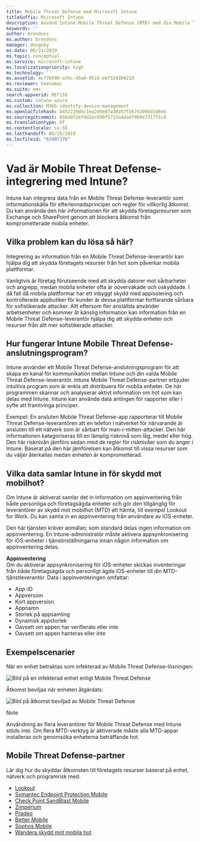 ```yaml
---
title: Mobile Threat Defense med Microsoft Intune
titleSuffix: Microsoft Intune
description: Använd Intune Mobile Threat Defense (MTD) med din Mobile Threat Defense-partner för att skydda åtkomsten till företagsresurser baserat på enhetsrisken.
keywords: ''
author: brenduns
ms.author: brenduns
manager: dougeby
ms.date: 06/21/2019
ms.topic: conceptual
ms.service: microsoft-intune
ms.localizationpriority: high
ms.technology: ''
ms.assetid: ac77b590-a7ec-45a0-9516-ebf5243b6210
ms.reviewer: heenamac
ms.suite: ems
search.appverid: MET150
ms.custom: intune-azure
ms.collection: M365-identity-device-management
ms.openlocfilehash: 0452229d6c1ea2d9e87a302675167d200bd348eb
ms.sourcegitcommit: 6bba9f2ef4d1ec699f5713a4da4f960e7317f1cd
ms.translationtype: HT
ms.contentlocale: sv-SE
ms.lasthandoff: 06/26/2019
ms.locfileid: "67407176"
---
```

# <a name="what-is-mobile-threat-defense-integration-with-intune"></a>Vad är Mobile Threat Defense-integrering med Intune?
Intune kan integrera data från en Mobile Threat Defense-leverantör som informationskälla för efterlevnadsprinciper och regler för villkorlig åtkomst. Du kan använda den här informationen för att skydda företagsresurser som Exchange och SharePoint genom att blockera åtkomst från komprometterade mobila enheter.  

## <a name="what-problem-does-this-solve"></a>Vilka problem kan du lösa så här?
Integrering av information från en Mobile Threat Defense-leverantör kan hjälpa dig att skydda företagets resurser från hot som påverkar mobila plattformar.  

Vanligtvis är företag förutseende med att skydda datorer mot sårbarheter och angrepp, medan mobila enheter ofta är oövervakade och oskyddade. I då fall då mobila plattformar har ett inbyggt skydd med appisolering och kontrollerade appbutiker för kunder är dessa plattformar fortfarande sårbara för sofistikerade attacker. Allt eftersom fler anställda använder arbetsenheter och kommer åt känslig information kan information från en Mobile Threat Defense-leverantör hjälpa dig att skydda enheter och resurser från allt mer sofistikerade attacker.  

## <a name="how-do-the-intune-mobile-threat-defense-connectors-work"></a>Hur fungerar Intune Mobile Threat Defense-anslutningsprogram?

Intune använder ett Mobile Threat Defense-anslutningsprogram för att skapa en kanal för kommunikation mellan Intune och din valda Mobile Threat Defense-leverantör. Intune Mobile Threat Defense-partner erbjuder intuitiva program som är enkla att distribuera för mobila enheter. De här programmen skannar och analyserar aktivt information om hot som kan delas med Intune. Intune kan använda data antingen för rapporter eller i syfte att framtvinga principer.  

Exempel: En ansluten Mobile Threat Defense-app rapporterar till Mobile Threat Defense-leverantören att en telefon i nätverket för närvarande är ansluten till ett nätverk som är sårbart för man-i-mitten-attacker. Den här informationen kategoriseras till en lämplig risknivå som låg, medel eller hög. Den här risknivån jämförs sedan med de regler för risknivåer som du anger i Intune. Baserat på den här jämförelsen kan åtkomst till vissa resurser som du väljer återkallas medan enheten är komprometterad.

## <a name="what-data-does-intune-collect-for-mobile-threat-defense"></a>Vilka data samlar Intune in för skydd mot mobilhot?

Om Intune är aktiverat samlar det in information om appinventering från både personliga och företagsägda enheter och gör den tillgänglig för leverantörer av skydd mot mobilhot (MTD) att hämta, till exempel Lookout for Work. Du kan samla in en appinventering från användare av iOS-enheter.

Den här tjänsten kräver anmälan; som standard delas ingen information om appinventering. En Intune-administratör måste aktivera appsynkronisering för iOS-enheter i tjänstinställningarna innan någon information om appinventering delas.

**Appinventering**  
Om du aktiverar appsynkronisering för iOS-enheter skickas inventeringar från både företagsägda och personligt ägda iOS-enheter till din MTD-tjänstleverantör. Data i appinventeringen omfattar:

 - App-ID
 - Appversion
 - Kort appversion
 - Appnamn
 - Storlek på appsamling
 - Dynamisk appstorlek
 - Oavsett om appen har verifierats eller inte
 - Oavsett om appen hanteras eller inte

## <a name="sample-scenarios"></a>Exempelscenarier

När en enhet betraktas som infekterad av Mobile Threat Defense-lösningen:

![Bild på en infekterad enhet enligt Mobile Threat Defense](./media/MTD-image-1.png)

Åtkomst beviljas när enheten åtgärdats:

![Bild på åtkomst beviljad av Mobile Threat Defense](./media/MTD-image-2.png)

> [!NOTE] 
> Användning av flera leverantörer för Mobile Threat Defense med Intune stöds inte. Om flera MTD-verktyg är aktiverade måste alla MTD-appar installeras och genomsöka enheterna beträffande hot.

## <a name="mobile-threat-defense-partners"></a>Mobile Threat Defense-partner

Lär dig hur du skyddar åtkomsten till företagets resurser baserat på enhet, nätverk och programrisk med:

- [Lookout](lookout-mobile-threat-defense-connector.md)
- [Symantec Endpoint Protection Mobile](skycure-mobile-threat-defense-connector.md)
- [Check Point SandBlast Mobile](checkpoint-sandblast-mobile-mobile-threat-defense-connector.md)
- [Zimperium](zimperium-mobile-threat-defense-connector.md)
- [Pradeo](pradeo-mobile-threat-defense-connector.md)
- [Better Mobile](better-mobile-threat-defense-connector.md)
- [Sophos Mobile](sophos-mtd-connector.md)
- [Wandera skydd mot mobila hot](wandera-mtd-connector.md)
